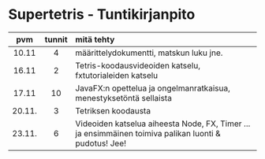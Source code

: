 # Supertetris - Tuntikirjanpito

| pvm | tunnit | mitä tehty |
|:----:|:----:|:-----|
| 10.11 | 4 | määrittelydokumentti, matskun luku jne. |
| 16.11 | 2 | Tetris-koodausvideoiden katselu, fxtutorialeiden katselu |
| 17.11 | 10 | JavaFX:n opettelua ja ongelmanratkaisua, menestyksetöntä sellaista |
| 20.11.| 3 | Tetriksen koodausta
| 23.11.| 6 | Videoiden katselua aiheesta Node, FX, Timer ... ja ensimmäinen toimiva palikan luonti & pudotus! Jee! 
